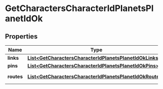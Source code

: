 
# GetCharactersCharacterIdPlanetsPlanetIdOk

## Properties
Name | Type | Description | Notes
------------ | ------------- | ------------- | -------------
**links** | [**List&lt;GetCharactersCharacterIdPlanetsPlanetIdOkLinks&gt;**](GetCharactersCharacterIdPlanetsPlanetIdOkLinks.md) | links array | 
**pins** | [**List&lt;GetCharactersCharacterIdPlanetsPlanetIdOkPins&gt;**](GetCharactersCharacterIdPlanetsPlanetIdOkPins.md) | pins array | 
**routes** | [**List&lt;GetCharactersCharacterIdPlanetsPlanetIdOkRoutes&gt;**](GetCharactersCharacterIdPlanetsPlanetIdOkRoutes.md) | routes array | 



